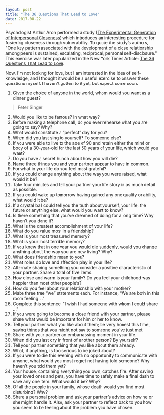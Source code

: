 ```yaml
---
layout: post
title: "The 36 Questions That Lead to Love"
date: 2017-08-22
---
```


Psychologist Arthur Aron performed a study ([The Experimental Generation of Interpersonal Closeness](http://journals.sagepub.com/doi/pdf/10.1177/0146167297234003)) which introduces an interesting procedure for fostering closeness through vulnerability. To quote the study’s authors, "One key pattern associated with the development of a close relationship among peers is sustained, escalating, reciprocal, personal self-disclosure." This exercise was later popularized in the New York Times Article: [The 36 Questions That Lead to Love](https://www.nytimes.com/2015/01/11/fashion/no-37-big-wedding-or-small.html). 

Now, I'm not looking for love, but I am interested in the idea of self-knowledge, and I thought it would be a useful exercise to answer these questions myself. I haven't gotten to it yet, but expect some soon: 

1. Given the choice of anyone in the world, whom would you want as a dinner guest?  
> Peter Singer

2. Would you like to be famous? In what way?  
3. Before making a telephone call, do you ever rehearse what you are going to say? Why?  
4. What would constitute a “perfect” day for you?  
5. When did you last sing to yourself? To someone else?  
6. If you were able to live to the age of 90 and retain either the mind or body of a 30-year-old for the last 60 years of your life, which would you want?  
7. Do you have a secret hunch about how you will die?  
8. Name three things you and your partner appear to have in common.  
9. For what in your life do you feel most grateful?  
10. If you could change anything about the way you were raised, what would it be?  
11. Take four minutes and tell your partner your life story in as much detail as possible.  
12. If you could wake up tomorrow having gained any one quality or ability, what would it be?  
13. If a crystal ball could tell you the truth about yourself, your life, the future or anything else, what would you want to know?  
14. Is there something that you’ve dreamed of doing for a long time? Why haven’t you done it?  
15. What is the greatest accomplishment of your life?  
16. What do you value most in a friendship?  
17. What is your most treasured memory?  
18. What is your most terrible memory?  
19. If you knew that in one year you would die suddenly, would you change anything about the way you are now living? Why?  
20. What does friendship mean to you?  
21. What roles do love and affection play in your life?  
22. Alternate sharing something you consider a positive characteristic of your partner. Share a total of five items.  
23. How close and warm is your family? Do you feel your childhood was happier than most other people’s?  
24. How do you feel about your relationship with your mother?  
25. Make three true “we” statements each. For instance, “We are both in this room feeling ..."
26. Complete this sentence: "I wish I had someone with whom I could share ..."  
27. If you were going to become a close friend with your partner, please share what would be important for him or her to know.  
28. Tell your partner what you like about them; be very honest this time, saying things that you might not say to someone you’ve just met.  
29. Share with your partner an embarrassing moment in your life.  
30. When did you last cry in front of another person? By yourself?  
31. Tell your partner something that you like about them already.  
32. What, if anything, is too serious to be joked about?  
33. If you were to die this evening with no opportunity to communicate with anyone, what would you most regret not having told someone? Why haven’t you told them yet?  
34. Your house, containing everything you own, catches fire. After saving your loved ones and pets, you have time to safely make a final dash to save any one item. What would it be? Why?  
35. Of all the people in your family, whose death would you find most disturbing? Why?  
36. Share a personal problem and ask your partner’s advice on how he or she might handle it. Also, ask your partner to reflect back to you how you seem to be feeling about the problem you have chosen.  
